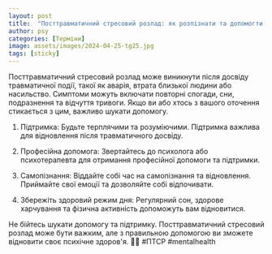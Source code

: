 ```yaml
---
layout: post
title:  "Посттравматичний стресовий розлад: як розпізнати та допомогти собі чи іншим."
author: psy
categories: [Терміни]
image: assets/images/2024-04-25-tg25.jpg
tags: [sticky]
---
```


Посттравматичний стресовий розлад може виникнути після досвіду травматичної події, такої як аварія, втрата близької людини або насильство. Симптоми можуть включати повторні спогади, сни, подразнення та відчуття тривоги. Якщо ви або хтось з вашого оточення стикається з цим, важливо шукати допомогу.

1. Підтримка: Будьте терплячими та розуміючими. Підтримка важлива для відновлення після травматичного досвіду.

2. Професійна допомога: Звертайтесь до психолога або психотерапевта для отримання професійної допомоги та підтримки.

3. Самопізнання: Віддайте собі час на самопізнання та відновлення. Приймайте свої емоції та дозволяйте собі відпочивати.

4. Збережіть здоровий режим дня: Регулярний сон, здорове харчування та фізична активність допоможуть вам відновитися.

Не бійтесь шукати допомогу та підтримку. Посттравматичний стресовий розлад може бути важким, але з правильною допомогою ви зможете відновити своє психічне здоров'я. 🌿🧠 #ПТСР #mentalhealth   

